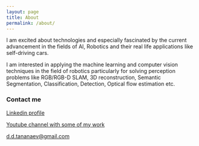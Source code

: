 ```yaml
---
layout: page
title: About
permalink: /about/
---
```

I am excited about technologies and especially fascinated by the current advancement in the fields of AI, Robotics and their real life applications like self-driving cars. 

I am interested in applying the machine learning and computer vision techniques in the field of robotics particularly for solving perception problems like RGB/RGB-D SLAM, 3D reconstruction, Semantic Segmentation, Classification, Detection, Optical flow estimation etc.   



### Contact me

[Linkedin profile](https://www.linkedin.com/in/denis-tananaev/)

[Youtube channel with some of my work](https://www.youtube.com/channel/UC6RAWD2yK1fHbjIhTs3oVEw)

[d.d.tananaev@gmail.com](mailto:d.d.tananaev@gmail.com)
